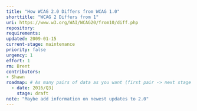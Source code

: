 ```yaml
---
title: "How WCAG 2.0 Differs from WCAG 1.0"
shorttitle: "WCAG 2 Differs from 1"
uri: https://www.w3.org/WAI/WCAG20/from10/diff.php
repository: 
requirements: 
updated: 2009-01-15
current-stage: maintenance
priority: false
urgency: 1
effort: 1
rm: Brent
contributors:
- Shawn
roadmap: # As many pairs of data as you want (first pair -> next stage in the tool)
  - date: 2016/Q3]
    stage: draft
note: "Maybe add information on newest updates to 2.0"
---
```

